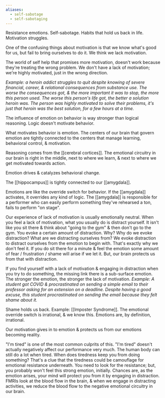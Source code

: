 ```yaml
---
aliases:
  - self-sabotage
  - self-sabotaging
---
```

Resistance emotions. Self-sabotage. Habits that hold us back in life. Motivation struggles.

One of the confusing things about motivation is that we know what's good for us, but fail to bring ourselves to do it. We think we lack motivation.

The world of self help that promises more motivation, doesn't work because they're treating the wrong problem. We don't have a lack of motivation; we're highly motivated, just in the wrong direction.

*Example: a heroin addict struggles to quit despite knowing of severe financial, career, & relational consequences from substance use. The worse the consequences got, & the more important it was to stop, the more this person used.
The worse this person's life got, the better a solution heroin was. The person was highly motivated to solve their problems, it's just that heroin was the best solution, for a few hours at a time.*

The influence of emotion on behavior is way stronger than logical reasoning. Logic doesn't motivate behavior.

What motivates behavior is emotion. The centers of our brain that govern emotion are tightly connected to the centers that manage learning, behavioral control, & motivation.

Reasoning comes from the [[cerebral cortices]]. The emotional circuitry in our brain is right in the middle, next to where we learn, & next to where we get motivated towards action.

Emotion drives & catalyzes behavioral change.

The [[hippocampus]] is tightly connected to our [[amygdala]].

Emotions are like the override switch for behavior. If the [[amygdala]] activates, it overrides any kind of logic.
	The [[amygdala]] is responsible for a performer who can easily perform something they've rehearsed a ton, fails to perform "on stage".

Our experience of lack of motivation is usually emotionally neutral. When you feel a lack of motivation, what you usually do is distract yourself. It isn't like you sit there & think about "going to the gym" & then don't go to the gym. You evoke a certain amount of distraction. Why? Why do we evoke distraction? What are we distracting ourselves from? We evoke distraction to distract ourselves from the emotion to begin with. That's exactly why we don't feel it. If you do sit there for a minute & feel the emotion some amount of fear / frustration / shame will arise if we let it. But, our brain protects us from that with distraction.

If you find yourself with a lack of motivation & engaging in distraction when you try to do something, the missing link there is a sub-surface emotion. The stronger the emotion, the stronger the lack of motivation.
	*Example: A student got COVID & procrastinated on sending a simple email to their professor asking for an extension on a deadline. Despite having a good excuse, this student procrastinated on sending the email because they felt shame about it.*

Shame holds us back. Example: [[Imposter Syndrome]]. The emotional override switch is irrational, & we know this. Emotions are, by definition, irrational.

Our motivation gives in to emotion & protects us from our emotions becoming reality.

"I'm tired" is one of the most common culprits of this. "I'm tired" doesn't actually negatively affect our performance very much. The human body can still do a lot when tired. When does tiredness keep you from doing something? That's a clue that the tiredness could be camouflage for emotional resistance underneath. You need to look for the resistance; but, you probably won't feel this strong emotion, initially. Chances are, as the emotion arises, your mind will protect you from it by engaging in distraction. FMRIs look at the blood flow in the brain, & when we engage in distracting activities, we reduce the blood flow to the negative emotional circuitry in our brain.